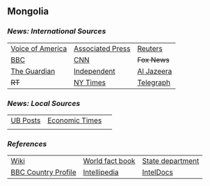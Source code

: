 ## Mongolia ##

### _News: International Sources_ ###
|   |   |   |
| --- | --- | --- |
| [Voice of America](https://www.voanews.com/search?search_api_fulltext=Mongolia&type=1&sort_by=publication_time) | [Associated Press](https://apnews.com/Mongolia) | [Reuters](https://www.reuters.com/search/news?sortBy=&dateRange=&blob=mongolia) |
| [BBC](https://www.bbc.com/news/topics/cjnwl8q4qm2t/mongolia) | [CNN](https://www.cnn.com/search/?q=Mongolia&size=10&type=article) | ~~Fox News~~ |
| [The Guardian](https://www.theguardian.com/world/mongolia)  | [Independent](https://www.independent.co.uk/topic/mongolia) | [Al Jazeera](https://www.aljazeera.com/topics/country/Mongolia.html) |
| ~~RT~~ | [NY Times](https://www.nytimes.com/topic/destination/mongolia?searchResultPosition=0) | [Telegraph](https://www.telegraph.co.uk/mongolia/) |

### _News: Local Sources_ ###
|   |   |   |
| --- | --- | --- |
| [UB Posts](http://theubposts.com/) | [Economic Times](https://economictimes.indiatimes.com/topic/Mongolia) |  |
|  |  |  |


### _References_ ###
|   |   |   |
| --- | --- | --- |
| [Wiki](https://en.wikipedia.org/wiki/Mongolia) | [World fact book](https://www.cia.gov/library/publications/resources/the-world-factbook/geos/mg.html) | [State department](https://www.state.gov/countries-areas/mongolia/) |
| [BBC Country Profile](https://www.bbc.com/news/world-asia-pacific-15460525) | [Intellipedia](https://intellipedia.intelink.gov/wiki/Mongolia) | [IntelDocs](https://inteldocs.intelink.gov/search/folder?q=Mongolia) |
